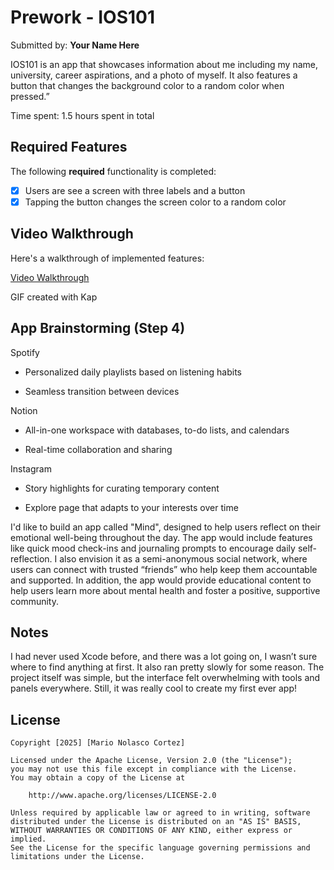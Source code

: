# Prework - IOS101

Submitted by: **Your Name Here**

IOS101 is an app that showcases information about me including my name, university, career aspirations, and a photo of myself. It also features a button that changes the background color to a random color when pressed.”

Time spent: 1.5 hours spent in total

## Required Features

The following **required** functionality is completed:

- [x] Users are see a screen with three labels and a button
- [x] Tapping the button changes the screen color to a random color
 
## Video Walkthrough

Here's a walkthrough of implemented features:

[Video Walkthrough](https://imgur.com/a/UoRmghd)

<!-- Replace this with whatever GIF tool you used! -->
GIF created with Kap  

## App Brainstorming (Step 4)

Spotify

- Personalized daily playlists based on listening habits

- Seamless transition between devices

Notion

- All-in-one workspace with databases, to-do lists, and calendars

- Real-time collaboration and sharing

Instagram

- Story highlights for curating temporary content

- Explore page that adapts to your interests over time

I'd like to build an app called "Mind", designed to help users reflect on their emotional well-being throughout the day. The app would include features like quick mood check-ins and journaling prompts to encourage daily self-reflection. I also envision it as a semi-anonymous social network, where users can connect with trusted “friends” who help keep them accountable and supported. In addition, the app would provide educational content to help users learn more about mental health and foster a positive, supportive community.

## Notes

I had never used Xcode before, and there was a lot going on, I wasn’t sure where to find anything at first. It also ran pretty slowly for some reason. The project itself was simple, but the interface felt overwhelming with tools and panels everywhere. Still, it was really cool to create my first ever app!

## License

    Copyright [2025] [Mario Nolasco Cortez]

    Licensed under the Apache License, Version 2.0 (the "License");
    you may not use this file except in compliance with the License.
    You may obtain a copy of the License at

        http://www.apache.org/licenses/LICENSE-2.0

    Unless required by applicable law or agreed to in writing, software
    distributed under the License is distributed on an "AS IS" BASIS,
    WITHOUT WARRANTIES OR CONDITIONS OF ANY KIND, either express or implied.
    See the License for the specific language governing permissions and
    limitations under the License.
